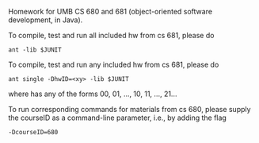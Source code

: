 Homework for UMB CS 680 and 681 (object-oriented software development, in Java).

To compile, test and run all included hw from cs 681, please do

`ant -lib $JUNIT`

To compile, test and run any included hw from cs 681, please do

`ant single -DhwID=<xy> -lib $JUNIT`

where <xy> has any of the forms 00, 01, ..., 10, 11, ..., 21...

To run corresponding commands for materials from cs 680, please supply the courseID as a command-line parameter, i.e., by adding the flag

`-DcourseID=680`
